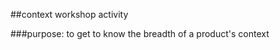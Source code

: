 <!-- .slide: data-background="resources/footer.svg" data-background-size="contain" data-background-position="bottom"  -->

##context workshop activity

###purpose: to get to know the breadth of a product's context




<br/>
<br/>
<br/>
<br/>
<br/>
<br/>
<br/>
<br/>
<br/>
<br/>
<br/>
<br/>
<br/>
<br/>
<br/>
<br/>
<br/>
<br/>
<br/>
<br/>
<br/>
<br/>
<br/>
<br/>
<br/>
<br/>
<br/>
<aside class="notes">
</aside>
